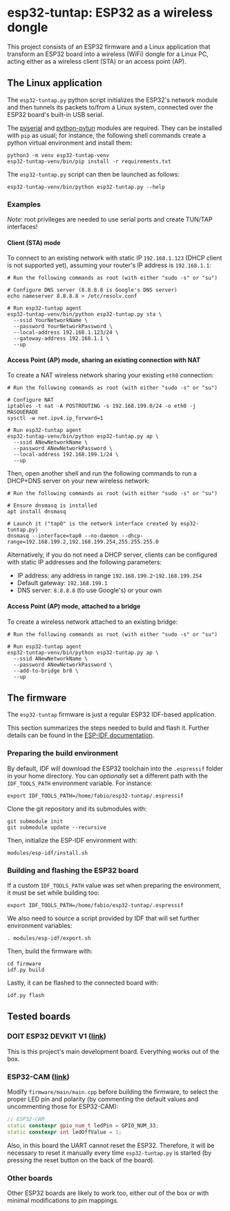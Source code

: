 # esp32-tuntap: ESP32 as a wireless dongle

This project consists of an ESP32 firmware and a Linux application that
transform an ESP32 board into a wireless (WiFi) dongle for a Linux PC, acting
either as a wireless client (STA) or an access point (AP).

## The Linux application

The `esp32-tuntap.py` python script initializes the ESP32's network module and
then tunnels its packets to/from a Linux system, connected over the ESP32
board's built-in USB serial.

The [pyserial](https://pypi.org/project/pyserial) and
[python-pytun](https://pypi.org/project/python-pytun) modules are required. They
can be installed with `pip` as usual; for instance, the following shell commands
create a python virtual environment and install them:

```shell script
python3 -m venv esp32-tuntap-venv
esp32-tuntap-venv/bin/pip install -r requirements.txt
```

The `esp32-tuntap.py` script can then be launched as follows:

```shell script
esp32-tuntap-venv/bin/python esp32-tuntap.py --help
```

### Examples

*Note*: root privileges are needed to use serial ports and create TUN/TAP
interfaces!

#### Client (STA) mode

To connect to an existing network with static IP `192.168.1.123` (DHCP client is
not supported yet), assuming your router's IP address is `192.168.1.1`:

```shell script
# Run the following commands as root (with either "sudo -s" or "su")

# Configure DNS server (8.8.8.8 is Google's DNS server)
echo nameserver 8.8.8.8 > /etc/resolv.conf

# Run esp32-tuntap agent
esp32-tuntap-venv/bin/python esp32-tuntap.py sta \
  --ssid YourNetworkName \
  --password YourNetworkPassword \
  --local-address 192.168.1.123/24 \
  --gateway-address 192.168.1.1 \
  --up
```

#### Access Point (AP) mode, sharing an existing connection with NAT

To create a NAT wireless network sharing your existing `eth0` connection:

```shell script
# Run the following commands as root (with either "sudo -s" or "su")

# Configure NAT
iptables -t nat -A POSTROUTING -s 192.168.199.0/24 -o eth0 -j MASQUERADE
sysctl -w net.ipv4.ip_forward=1

# Run esp32-tuntap agent
esp32-tuntap-venv/bin/python esp32-tuntap.py ap \
  --ssid ANewNetworkName \
  --password ANewNetworkPassword \
  --local-address 192.168.199.1/24 \
  --up
```

Then, open another shell and run the following commands to run a DHCP+DNS server
on your new wireless network:

```shell script
# Run the following commands as root (with either "sudo -s" or "su")

# Ensure dnsmasq is installed
apt install dnsmasq

# Launch it ("tap0" is the network interface created by esp32-tuntap.py)
dnsmasq --interface=tap0 --no-daemon --dhcp-range=192.168.199.2,192.168.199.254,255.255.255.0
```

Alternatively, if you do not need a DHCP server, clients can be configured with
static IP addresses and the following parameters:
 - IP address: any address in range `192.168.199.2`-`192.168.199.254`
 - Default gateway: `192.168.199.1`
 - DNS server: `8.8.8.8` (to use Google's) or your own

#### Access Point (AP) mode, attached to a bridge

To create a wireless network attached to an existing bridge:

```shell script
# Run the following commands as root (with either "sudo -s" or "su")

# Run esp32-tuntap agent
esp32-tuntap-venv/bin/python esp32-tuntap.py ap \
  --ssid ANewNetworkName \
  --password ANewNetworkPassword \
  --add-to-bridge br0 \
  --up
```

## The firmware

The `esp32-tuntap` firmware is just a regular ESP32 IDF-based application.

This section summarizes the steps needed to build and flash it. Further details
can be found in the
[ESP-IDF documentation](https://docs.espressif.com/projects/esp-idf/en/v4.2/esp32/get-started/index.html).

### Preparing the build environment

By default, IDF will download the ESP32 toolchain into the `.espressif` folder
in your home directory. You can *optionally* set a different path with the
`IDF_TOOLS_PATH` environment variable. For instance:

```shell script
export IDF_TOOLS_PATH=/home/fabio/esp32-tuntap/.espressif
```

Clone the git repository and its submodules with:

```shell script
git submodule init
git submodule update --recursive
```
Then, initialize the ESP-IDF environment with:

```shell script
modules/esp-idf/install.sh
```

### Building and flashing the ESP32 board

If a custom `IDF_TOOLS_PATH` value was set when preparing the environment, it
must be set while building too:

```shell script
export IDF_TOOLS_PATH=/home/fabio/esp32-tuntap/.espressif
```

We also need to source a script provided by IDF that will set further
environment variables:

```shell script
. modules/esp-idf/export.sh
```

Then, build the firmware with:

```shell script
cd firmware
idf.py build
```

Lastly, it can be flashed to the connected board with:

```shell script
idf.py flash
```

## Tested boards

### DOIT ESP32 DEVKIT V1 ([link](https://circuits4you.com/2018/12/31/esp32-devkit-esp32-wroom-gpio-pinout))

This is this project's main development board. Everything works out of the box.

### ESP32-CAM ([link](https://randomnerdtutorials.com/esp32-cam-video-streaming-face-recognition-arduino-ide))

Modify `firmware/main/main.cpp` before building the firmware, to select the
proper LED pin and polarity (by commenting the default values and
uncommenting those for ESP32-CAM):

```C++
// ESP32-CAM
static constexpr gpio_num_t ledPin = GPIO_NUM_33;
static constexpr int ledOffValue = 1;
```

Also, in this board the UART cannot reset the ESP32. Therefore, it will be
necessary to reset it manually every time `esp32-tuntap.py` is started (by
pressing the reset button on the back of the board).

### Other boards

Other ESP32 boards are likely to work too, either out of the box or with
minimal modifications to pin mappings.
